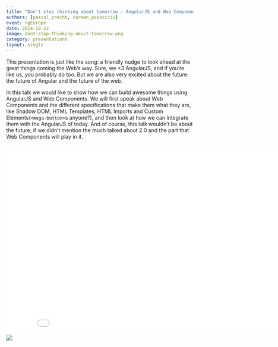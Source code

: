 ```yaml
---
title: "Don't stop thinking about tomorrow - AngularJS and Web Components"
authors: [pascal_precht, carmen_popoviciu]
event: ngEurope
date: 2014-10-22
image: dont-stop-thinking-about-tomorrow.png
category: presentations
layout: single
---
```


This presentation is just like the song: a friendly nudge to look ahead at the great things coming the Web’s way. Sure, we <3 AngularJS, and if you’re like us, you probably do too. But we are also very excited about the future: the future of Angular and the future of the web.

<!-- Read more -->

In this talk we would like to show how we can build awesome things using AngularJS and Web Components. We will first speak about Web Components and the different specifications that make them what they are, like Shadow DOM, HTML Templates, HTML Imports and Custom Elements(`<mega-button>`s anyone?), and then look at how we can integrate them with the AngularJS of today. And of course, this talk wouldn’t be about the future, if we didn’t mention the  much talked about 2.0 and the part that Web Components will play in it.

<div class="video-wrap">
    <iframe width="854" height="510" src="//www.youtube.com/embed/gSTNTXtQwaY" frameborder="0" allowfullscreen></iframe>
</div>

<a href="http://pascalprecht.github.io/dont-stop-thinking-about-tomorrow">
    <img src="../../img/stories/dont-stop-thinking-about-tomorrow-slides.png">
</a>
